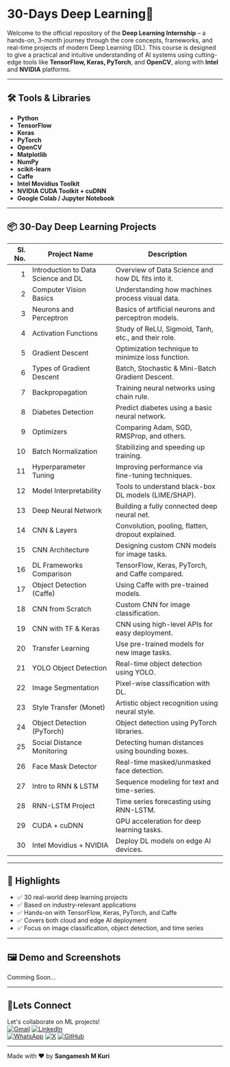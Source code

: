 # 30-Days Deep Learning🧠

Welcome to the official repository of the **Deep Learning Internship** – a hands-on, 3-month journey through the core concepts, frameworks, and real-time projects of modern Deep Learning (DL). This course is designed to give a practical and intuitive understanding of AI systems using cutting-edge tools like **TensorFlow, Keras, PyTorch**, and **OpenCV**, along with **Intel** and **NVIDIA** platforms.

---


## 🛠️ Tools & Libraries

- **Python**
- **TensorFlow**
- **Keras**
- **PyTorch**
- **OpenCV**
- **Matplotlib**
- **NumPy**
- **scikit-learn**
- **Caffe**
- **Intel Movidius Toolkit**
- **NVIDIA CUDA Toolkit + cuDNN**
- **Google Colab / Jupyter Notebook**

---


## 📦 30-Day Deep Learning Projects

| Sl. No. | Project Name | Description |
|--------:|--------------|-------------|
| 1 | Introduction to Data Science and DL | Overview of Data Science and how DL fits into it. |
| 2 | Computer Vision Basics | Understanding how machines process visual data. |
| 3 | Neurons and Perceptron | Basics of artificial neurons and perceptron models. |
| 4 | Activation Functions | Study of ReLU, Sigmoid, Tanh, etc., and their role. |
| 5 | Gradient Descent | Optimization technique to minimize loss function. |
| 6 | Types of Gradient Descent | Batch, Stochastic & Mini-Batch Gradient Descent. |
| 7 | Backpropagation | Training neural networks using chain rule. |
| 8 | Diabetes Detection | Predict diabetes using a basic neural network. |
| 9 | Optimizers | Comparing Adam, SGD, RMSProp, and others. |
| 10 | Batch Normalization | Stabilizing and speeding up training. |
| 11 | Hyperparameter Tuning | Improving performance via fine-tuning techniques. |
| 12 | Model Interpretability | Tools to understand black-box DL models (LIME/SHAP). |
| 13 | Deep Neural Network | Building a fully connected deep neural net. |
| 14 | CNN & Layers | Convolution, pooling, flatten, dropout explained. |
| 15 | CNN Architecture | Designing custom CNN models for image tasks. |
| 16 | DL Frameworks Comparison | TensorFlow, Keras, PyTorch, and Caffe compared. |
| 17 | Object Detection (Caffe) | Using Caffe with pre-trained models. |
| 18 | CNN from Scratch | Custom CNN for image classification. |
| 19 | CNN with TF & Keras | CNN using high-level APIs for easy deployment. |
| 20 | Transfer Learning | Use pre-trained models for new image tasks. |
| 21 | YOLO Object Detection | Real-time object detection using YOLO. |
| 22 | Image Segmentation | Pixel-wise classification with DL. |
| 23 | Style Transfer (Monet) | Artistic object recognition using neural style. |
| 24 | Object Detection (PyTorch) | Object detection using PyTorch libraries. |
| 25 | Social Distance Monitoring | Detecting human distances using bounding boxes. |
| 26 | Face Mask Detector | Real-time masked/unmasked face detection. |
| 27 | Intro to RNN & LSTM | Sequence modeling for text and time-series. |
| 28 | RNN-LSTM Project | Time series forecasting using RNN-LSTM. |
| 29 | CUDA + cuDNN | GPU acceleration for deep learning tasks. |
| 30 | Intel Movidius + NVIDIA | Deploy DL models on edge AI devices. |

---

## 🌟 Highlights

- ✅ 30 real-world deep learning projects
- ✅ Based on industry-relevant applications
- ✅ Hands-on with TensorFlow, Keras, PyTorch, and Caffe
- ✅ Covers both cloud and edge AI deployment
- ✅ Focus on image classification, object detection, and time series

---

## 🖼️ Demo and Screenshots

Comming Soon...


---

## 🤝Lets Connect  
Let's collaborate on ML projects!  
[![Gmail](https://img.shields.io/badge/Gmail-Email%20Me-red?style=for-the-badge&logo=gmail)](mailto:sangameshmkuri94@gmail.com)
[![LinkedIn](https://img.shields.io/badge/LinkedIn-Sangamesh_M_Kuri-blue)](https://www.linkedin.com/in/sangamesh-m-kuri-034682366)  
[![WhatsApp](https://img.shields.io/badge/WhatsApp-Chat%20with%20me-25D366?style=for-the-badge&logo=whatsapp&logoColor=white)](https://wa.me/917019880436)
[![X](https://img.shields.io/badge/X-Follow%20me-000000?style=for-the-badge&logo=twitter)](https://x.com/Sangameshkuri94)
[![GitHub](https://img.shields.io/badge/GitHub-Follow-lightgrey)](https://github.com/Sangamesh-star)  

---
Made with ❤️ by **Sangamesh M Kuri**  

